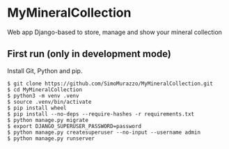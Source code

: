 # MyMineralCollection
Web app Django-based to store, manage and show your mineral collection

## First run (only in development mode)

Install Git, Python and pip.

```
$ git clone https://github.com/SimoMurazzo/MyMineralCollection.git
$ cd MyMineralCollection
$ python3 -m venv .venv
$ source .venv/bin/activate
$ pip install wheel
$ pip install --no-deps --require-hashes -r requirements.txt
$ python manage.py migrate
$ export DJANGO_SUPERUSER_PASSWORD=password
$ python manage.py createsuperuser --no-input --username admin
$ python manage.py runserver
```
